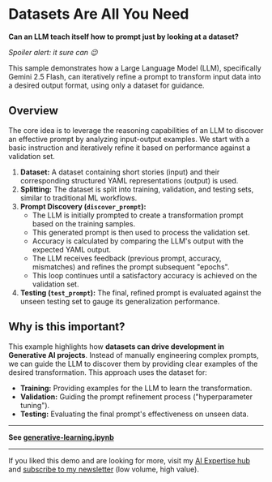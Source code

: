 # Datasets Are All You Need

**Can an LLM teach itself how to prompt just by looking at a dataset?**

_Spoiler alert: it sure can 😉_

This sample demonstrates how a Large Language Model (LLM), specifically Gemini 2.5 Flash, can iteratively refine a prompt to transform input data into a desired output format, using only a dataset for guidance.

## Overview

The core idea is to leverage the reasoning capabilities of an LLM to discover an effective prompt by analyzing input-output examples. We start with a basic instruction and iteratively refine it based on performance against a validation set.

1.  **Dataset:** A dataset containing short stories (input) and their corresponding structured YAML representations (output) is used.
2.  **Splitting:** The dataset is split into training, validation, and testing sets, similar to traditional ML workflows.
3.  **Prompt Discovery (`discover_prompt`):**
    *   The LLM is initially prompted to create a transformation prompt based on the training samples.
    *   This generated prompt is then used to process the validation set.
    *   Accuracy is calculated by comparing the LLM's output with the expected YAML output.
    *   The LLM receives feedback (previous prompt, accuracy, mismatches) and refines the prompt subsequent "epochs".
    *   This loop continues until a satisfactory accuracy is achieved on the validation set.
4.  **Testing (`test_prompt`):** The final, refined prompt is evaluated against the unseen testing set to gauge its generalization performance.

## Why is this important?

This example highlights how **datasets can drive development in Generative AI projects**. Instead of manually engineering complex prompts, we can guide the LLM to discover them by providing clear examples of the desired transformation. This approach uses the dataset for:

*   **Training:** Providing examples for the LLM to learn the transformation.
*   **Validation:** Guiding the prompt refinement process ("hyperparameter tuning").
*   **Testing:** Evaluating the final prompt's effectiveness on unseen data.

---

**See [generative-learning.ipynb](generative-learning.ipynb)**

---

If you liked this demo and are looking for more, visit my [AI Expertise hub](https://ai.intellectronica.net/) and [subscribe to my newsletter](https://sub.ai.intellectronica.net/) (low volume, high value).